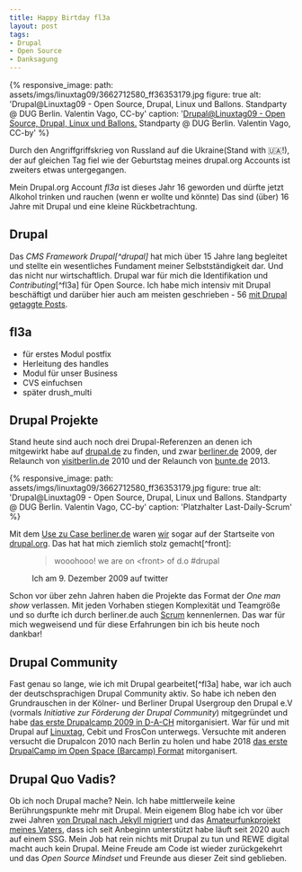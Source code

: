 ```yaml
---
title: Happy Birtday fl3a
layout: post
tags:
- Drupal
- Open Source
- Danksagung
---
```

{% responsive_image: path: assets/imgs/linuxtag09/3662712580_ff36353179.jpg figure: true
alt: 'Drupal@Linuxtag09 - Open Source, Drupal, Linux und Ballons.
Standparty @ DUG Berlin. Valentin Vago, CC-by'
caption: '<a href="/2009/07/04/drupallinuxtag09-open-source-drupal-linux-und-ballons.html">Drupal@Linuxtag09 - Open Source, Drupal, Linux und Ballons.</a> Standparty @ DUG Berlin. Valentin Vago, CC-by' %}

Durch den Angriffgriffskrieg von Russland auf die Ukraine(Stand with 🇺🇦!),
der auf gleichen Tag fiel 
wie der Geburtstag meines drupal.org Accounts ist zweiters etwas untergegangen.

Mein Drupal.org Account *fl3a* ist dieses Jahr 16 geworden 
und dürfte jetzt Alkohol trinken und rauchen (wenn er wollte und könnte)
Das sind (über) 16 Jahre mit Drupal und eine kleine Rückbetrachtung.<!--break-->

## Drupal

Das *CMS Framework Drupal[^drupal]*
hat mich über 15 Jahre lang begleitet und stellte ein wesentliches Fundament
meiner Selbstständigkeit dar.
Und das nicht nur wirtschaftlich.
Drupal war für mich die Identifikation
und _Contributing_[^fl3a] für Open Source.
Ich habe mich intensiv mit Drupal beschäftigt
und darüber hier auch am meisten geschrieben -
56 [mit Drupal getaggte Posts](/tags/drupal/index.html).

## fl3a

- für erstes Modul postfix
- Herleitung des handles
- Modul für unser Business
- CVS einfuchsen
- später drush_multi

## Drupal Projekte

Stand heute sind auch noch drei Drupal-Referenzen an denen ich mitgewirkt habe
auf [drupal.de](https://drupal.de) zu finden, und zwar [berliner.de](https://berliner.de) 2009,
der Relaunch von [visitberlin.de](https://visitberlin.de) 2010
und der Relaunch von [bunte.de](http://bunte.de) 2013.

{% responsive_image: path: assets/imgs/linuxtag09/3662712580_ff36353179.jpg figure: true
alt: 'Drupal@Linuxtag09 - Open Source, Drupal, Linux und Ballons.
Standparty @ DUG Berlin. Valentin Vago, CC-by'
caption: 'Platzhalter Last-Daily-Scrum' %}

Mit dem [Use zu Case berliner.de](https://www.drupal.org/forum/general/show-off-your-drupal-site/2009-12-09/berlinerde-%E2%80%93-a-portal-focused-on-berlin-developed)
waren [wir](/my-last-daily-scrum-at-berlinonline.html) sogar auf der Startseite von [drupal.org](https://drupal.org).
Das hat hat mich ziemlich stolz gemacht[^front]:
<figure>
  <blockquote>wooohooo! we are on &lt;front&gt; of d.o #drupal</blockquote>
  <figcaption>Ich am 9. Dezember 2009 auf twitter</figcaption>
</figure>

Schon vor über zehn Jahren haben die Projekte das Format der *One man show* verlassen.
Mit jeden Vorhaben stiegen Komplexität und Teamgröße
und so durfte ich durch berliner.de auch [Scrum](/tags/scrum/) kennenlernen.
Das war für mich wegweisend
und für diese Erfahrungen bin ich bis heute noch dankbar!

## Drupal Community

Fast genau so lange, wie ich mit Drupal gearbeitet[^fl3a] habe,
war ich auch der deutschsprachigen Drupal Community aktiv.
So habe ich neben den Grundrauschen in der Kölner- und Berliner Drupal Usergroup
den Drupal e.V (vormals *Initiative zur Förderung der Drupal Community*) mitgegründet
und habe [das erste Drupalcamp 2009 in D-A-CH](/blogs/floh/2009/01/23/drupal-drupal-drupalcampde-koeln-so-wars.html) mitorganisiert.
War für und mit Drupal auf [Linuxtag](/tags/linuxtag/index.html),
Cebit und FrosCon unterwegs.
Versuchte mit anderen versucht die Drupalcon 2010 nach Berlin zu holen
und habe 2018 [das erste DrupalCamp im Open Space (Barcamp) Format](/2018/03/27/ein-experiment-drupalcamp-ruhr-goes-barcamp.html) mitorganisert.

## Drupal Quo Vadis?

Ob ich noch Drupal mache? Nein.
Ich habe mittlerweile keine Berührungspunkte mehr mit Drupal.
Mein eigenem Blog habe ich vor über zwei Jahren
[von Drupal nach Jekyll migriert](/2019/11/09/von-drupal-nach-jekyll.html)
und das [Amateurfunkprojekt meines Vaters](https://dl6gl.de),
dass ich seit Anbeginn unterstützt habe läuft seit 2020 auch auf einem SSG.
Mein Job hat rein nichts mit Drupal zu tun und REWE digital macht auch kein Drupal.
Meine Freude am Code ist wieder zurückgekehrt
und das *Open Source Mindset* und Freunde aus dieser Zeit sind geblieben.  


 
